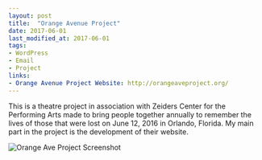 ```yaml
---
layout: post
title:  "Orange Avenue Project"
date: 2017-06-01
last_modified_at: 2017-06-01
tags:
- WordPress
- Email
- Project
links:
- Orange Avenue Project Website: http://orangeaveproject.org/
---
```


This is a theatre project in association with Zeiders Center for the Performing Arts made to bring people together annually to remember the lives of those that were lost on June 12, 2016 in Orlando, Florida. My main part in the project is the development of their website.

![Orange Ave Project Screenshot](./assets/orangeaveproject-screenshot.png)